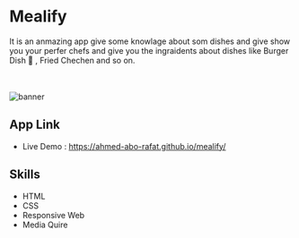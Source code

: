 # Mealify
It is an anmazing app give some knowlage about som dishes and give show you your perfer chefs and give you the ingraidents about dishes like Burger Dish 🍔 , Fried Chechen and so on.

<br>
<br>
<a href="https://youtubeclone1123.netlify.app/">
  <img
  src="https://i.ibb.co/FHT0Q2W/Capture.png"
  alt="banner"
  title="Mealify"
  style="display: inline-block; margin: 0 auto; max-width: 300px"
  />
</a>

<br>

## App Link
 - Live Demo : https://ahmed-abo-rafat.github.io/mealify/
## Skills
- HTML
- CSS
- Responsive Web
- Media Quire

  
